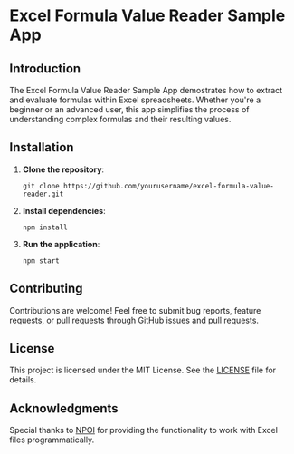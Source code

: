 # Excel Formula Value Reader Sample App

## Introduction

The Excel Formula Value Reader Sample App demostrates how to extract and evaluate formulas within Excel spreadsheets. Whether you're a beginner or an advanced user, this app simplifies the process of understanding complex formulas and their resulting values.

## Installation

1. **Clone the repository**:
   ```
   git clone https://github.com/yourusername/excel-formula-value-reader.git
   ```
2. **Install dependencies**:
   ```
   npm install
   ```
3. **Run the application**:
   ```
   npm start
   ```

## Contributing

Contributions are welcome! Feel free to submit bug reports, feature requests, or pull requests through GitHub issues and pull requests.

## License

This project is licensed under the MIT License. See the [LICENSE](LICENSE) file for details.

## Acknowledgments

Special thanks to [NPOI](https://github.com/dotnetcore/NPOI) for providing the functionality to work with Excel files programmatically.
